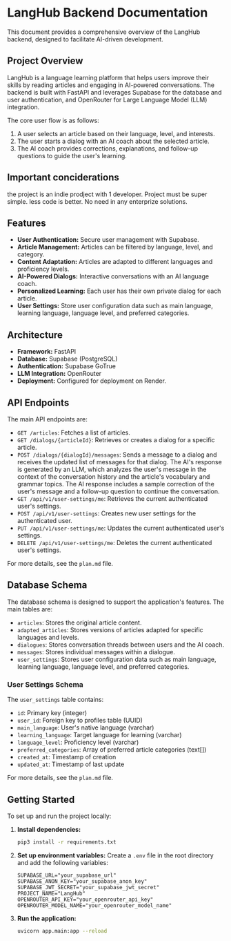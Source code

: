 # LangHub Backend Documentation

This document provides a comprehensive overview of the LangHub backend, designed to facilitate AI-driven development.

## Project Overview

LangHub is a language learning platform that helps users improve their skills by reading articles and engaging in AI-powered conversations. The backend is built with FastAPI and leverages Supabase for the database and user authentication, and OpenRouter for Large Language Model (LLM) integration.

The core user flow is as follows:
1.  A user selects an article based on their language, level, and interests.
2.  The user starts a dialog with an AI coach about the selected article.
3.  The AI coach provides corrections, explanations, and follow-up questions to guide the user's learning.

## Important conciderations

the project is an indie prodject with 1 developer. Project must be super simple. less code is better. No need in any enterprize solutions.

## Features

- **User Authentication:** Secure user management with Supabase.
- **Article Management:** Articles can be filtered by language, level, and category.
- **Content Adaptation:** Articles are adapted to different languages and proficiency levels.
- **AI-Powered Dialogs:** Interactive conversations with an AI language coach.
- **Personalized Learning:** Each user has their own private dialog for each article.
- **User Settings:** Store user configuration data such as main language, learning language, language level, and preferred categories.

## Architecture

- **Framework:** FastAPI
- **Database:** Supabase (PostgreSQL)
- **Authentication:** Supabase GoTrue
- **LLM Integration:** OpenRouter
- **Deployment:** Configured for deployment on Render.

## API Endpoints

The main API endpoints are:

- `GET /articles`: Fetches a list of articles.
- `GET /dialogs/{articleId}`: Retrieves or creates a dialog for a specific article.
- `POST /dialogs/{dialogId}/messages`: Sends a message to a dialog and receives the updated list of messages for that dialog. The AI's response is generated by an LLM, which analyzes the user's message in the context of the conversation history and the article's vocabulary and grammar topics. The AI response includes a sample correction of the user's message and a follow-up question to continue the conversation.
- `GET /api/v1/user-settings/me`: Retrieves the current authenticated user's settings.
- `POST /api/v1/user-settings`: Creates new user settings for the authenticated user.
- `PUT /api/v1/user-settings/me`: Updates the current authenticated user's settings.
- `DELETE /api/v1/user-settings/me`: Deletes the current authenticated user's settings.

For more details, see the `plan.md` file.

## Database Schema

The database schema is designed to support the application's features. The main tables are:

- `articles`: Stores the original article content.
- `adapted_articles`: Stores versions of articles adapted for specific languages and levels.
- `dialogues`: Stores conversation threads between users and the AI coach.
- `messages`: Stores individual messages within a dialogue.
- `user_settings`: Stores user configuration data such as main language, learning language, language level, and preferred categories.

### User Settings Schema
The `user_settings` table contains:
- `id`: Primary key (integer)
- `user_id`: Foreign key to profiles table (UUID)
- `main_language`: User's native language (varchar)
- `learning_language`: Target language for learning (varchar)
- `language_level`: Proficiency level (varchar)
- `preferred_categories`: Array of preferred article categories (text[])
- `created_at`: Timestamp of creation
- `updated_at`: Timestamp of last update

For more details, see the `plan.md` file.

## Getting Started

To set up and run the project locally:

1.  **Install dependencies:**
    ```bash
    pip3 install -r requirements.txt
    ```
2.  **Set up environment variables:**
    Create a `.env` file in the root directory and add the following variables:
    ```
    SUPABASE_URL="your_supabase_url"
    SUPABASE_ANON_KEY="your_supabase_anon_key"
    SUPABASE_JWT_SECRET="your_supabase_jwt_secret"
    PROJECT_NAME="LangHub"
    OPENROUTER_API_KEY="your_openrouter_api_key"
    OPENROUTER_MODEL_NAME="your_openrouter_model_name"
    ```
3.  **Run the application:**
    ```bash
    uvicorn app.main:app --reload
